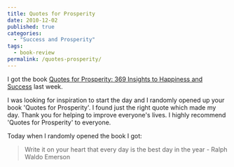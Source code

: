 ```yaml
---
title: Quotes for Prosperity
date: 2010-12-02
published: true
categories:
  - "Success and Prosperity"
tags:
  - book-review
permalink: /quotes-prosperity/
---
```

I got the book [Quotes for Prosperity: 369 Insights to Happiness and Success](http://www.amazon.com/gp/product/0646492799?ie=UTF8&amp;tag=abundaunlimi-20&amp;linkCode=as2&amp;camp=1789&amp;creative=390957&amp;creativeASIN=0646492799) last week.

I was looking for inspiration to start the day and I randomly opened up your book 'Quotes for Prosperity'. I found just the right quote which made my day. Thank you for helping to improve everyone's lives. I highly recommend 'Quotes for Prosperity' to everyone.

Today when I randomly opened the book I got:
>Write it on your heart that every day is the best day in the year - Ralph Waldo Emerson